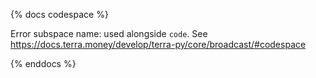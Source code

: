 {% docs codespace %}

Error subspace name: used alongside `code`. See https://docs.terra.money/develop/terra-py/core/broadcast/#codespace

{% enddocs %}
